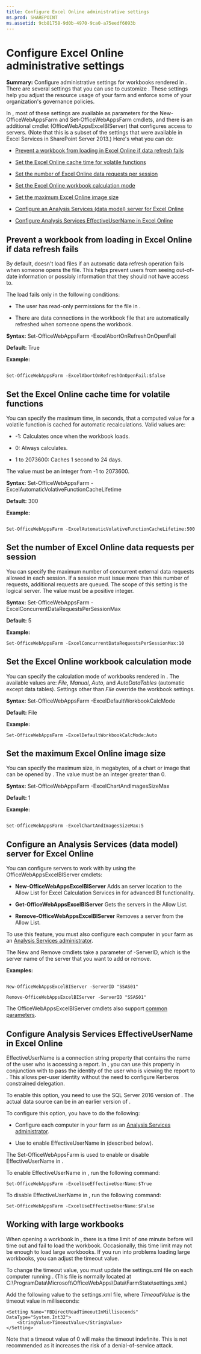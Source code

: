 ```yaml
---
title: Configure Excel Online administrative settings
ms.prod: SHAREPOINT
ms.assetid: 9cb81758-9d0b-4970-9ca0-a75eedf6093b
---
```



# Configure Excel Online administrative settings
 **Summary:** Configure administrative settings for workbooks rendered in .
There are several settings that you can use to customize . These settings help you adjust the resource usage of your farm and enforce some of your organization's governance policies.
  
    
    

In , most of these settings are available as parameters for the New-OfficeWebAppsFarm and Set-OfficeWebAppsFarm cmdlets, and there is an additional cmdlet (OfficeWebAppsExcelBIServer) that configures access to servers. (Note that this is a subset of the settings that were available in Excel Services in SharePoint Server 2013.)
Here's what you can do:
  
    
    


-  [Prevent a workbook from loading in Excel Online if data refresh fails](configure-excel-online-administrative-settings.md#ExcelAbortOnRefreshOnOpenFail)
    
  
-  [Set the Excel Online cache time for volatile functions](configure-excel-online-administrative-settings.md#ExcelAutomaticVolativeFunctionCacheLifetime)
    
  
-  [Set the number of Excel Online data requests per session](configure-excel-online-administrative-settings.md#ExcelConcurrentDataRequestsPerSessionMax)
    
  
-  [Set the Excel Online workbook calculation mode](configure-excel-online-administrative-settings.md#ExcelDefaultWorkbookCalcMode)
    
  
-  [Set the maximum Excel Online image size](configure-excel-online-administrative-settings.md#ExcelChartAndImagesSizeMax)
    
  
-  [Configure an Analysis Services (data model) server for Excel Online](configure-excel-online-administrative-settings.md#SSAS)
    
  
-  [Configure Analysis Services EffectiveUserName in Excel Online](configure-excel-online-administrative-settings.md#EffectiveUserName)
    
  

## Prevent a workbook from loading in Excel Online if data refresh fails
<a name="ExcelAbortOnRefreshOnOpenFail"> </a>

By default, doesn't load files if an automatic data refresh operation fails when someone opens the file. This helps prevent users from seeing out-of-date information or possibly information that they should not have access to.
  
    
    
The load fails only in the following conditions:
  
    
    

- The user has read-only permissions for the file in .
    
  
- There are data connections in the workbook file that are automatically refreshed when someone opens the workbook.
    
  
 **Syntax:** Set-OfficeWebAppsFarm -ExcelAbortOnRefreshOnOpenFail
  
    
    
 **Default:** True
  
    
    
 **Example:**
  
    
    



```

Set-OfficeWebAppsFarm -ExcelAbortOnRefreshOnOpenFail:$false
```


## Set the Excel Online cache time for volatile functions
<a name="ExcelAutomaticVolativeFunctionCacheLifetime"> </a>

You can specify the maximum time, in seconds, that a computed value for a volatile function is cached for automatic recalculations. Valid values are:
  
    
    

- -1: Calculates once when the workbook loads.
    
  
- 0: Always calculates.
    
  
- 1 to 2073600: Caches 1 second to 24 days.
    
  
The value must be an integer from -1 to 2073600.
  
    
    
 **Syntax:** Set-OfficeWebAppsFarm -ExcelAutomaticVolativeFunctionCacheLifetime
  
    
    
 **Default:** 300
  
    
    
 **Example:**
  
    
    



```

Set-OfficeWebAppsFarm -ExcelAutomaticVolativeFunctionCacheLifetime:500
```


## Set the number of Excel Online data requests per session
<a name="ExcelConcurrentDataRequestsPerSessionMax"> </a>

You can specify the maximum number of concurrent external data requests allowed in each session. If a session must issue more than this number of requests, additional requests are queued. The scope of this setting is the logical server. The value must be a positive integer.
  
    
    
 **Syntax:** Set-OfficeWebAppsFarm -ExcelConcurrentDataRequestsPerSessionMax
  
    
    
 **Default:** 5
  
    
    
 **Example:**
  
    
    



```
Set-OfficeWebAppsFarm -ExcelConcurrentDataRequestsPerSessionMax:10
```


## Set the Excel Online workbook calculation mode
<a name="ExcelDefaultWorkbookCalcMode"> </a>

You can specify the calculation mode of workbooks rendered in . The available values are:  _File_,  _Manual_,  _Auto_, and  _AutoDataTables_ (automatic except data tables). Settings other than _File_ override the workbook settings.
  
    
    
 **Syntax:** Set-OfficeWebAppsFarm -ExcelDefaultWorkbookCalcMode
  
    
    
 **Default:** File
  
    
    
 **Example:**
  
    
    



```
Set-OfficeWebAppsFarm -ExcelDefaultWorkbookCalcMode:Auto
```


## Set the maximum Excel Online image size
<a name="ExcelChartAndImagesSizeMax"> </a>

You can specify the maximum size, in megabytes, of a chart or image that can be opened by . The value must be an integer greater than 0.
  
    
    
 **Syntax:** Set-OfficeWebAppsFarm -ExcelChartAndImagesSizeMax
  
    
    
 **Default:** 1
  
    
    
 **Example:**
  
    
    



```

Set-OfficeWebAppsFarm -ExcelChartAndImagesSizeMax:5
```


## Configure an Analysis Services (data model) server for Excel Online
<a name="SSAS"> </a>

You can configure servers to work with by using the OfficeWebAppsExcelBIServer cmdlets:
  
    
    

- **New-OfficeWebAppsExcelBIServer** Adds an server location to the Allow List for Excel Calculation Services in for advanced BI functionality.
    
  
- **Get-OfficeWebAppsExcelBIServer** Gets the servers in the Allow List.
    
  
- **Remove-OfficeWebAppsExcelBIServer** Removes a server from the Allow List.
    
  
To use this feature, you must also configure each computer in your farm as an  [Analysis Services administrator](https://go.microsoft.com/fwlink/p/?LinkId=717498).
  
    
    
The New and Remove cmdlets take a parameter of -ServerID, which is the server name of the server that you want to add or remove.
  
    
    
 **Examples:**
  
    
    



```

New-OfficeWebAppsExcelBIServer -ServerID "SSAS01"
```




```
Remove-OfficeWebAppsExcelBIServer -ServerID "SSAS01"
```

The OfficeWebAppsExcelBIServer cmdlets also support  [common parameters](https://go.microsoft.com/fwlink/?LinkID=113216).
  
    
    

## Configure Analysis Services EffectiveUserName in Excel Online
<a name="EffectiveUserName"> </a>

EffectiveUserName is a connection string property that contains the name of the user who is accessing a report. In , you can use this property in conjunction with to pass the identity of the user who is viewing the report to . This allows per-user identity without the need to configure Kerberos constrained delegation.
  
    
    
To enable this option, you need to use the SQL Server 2016 version of . The actual data source can be in an earlier version of .
  
    
    
To configure this option, you have to do the following:
  
    
    

- Configure each computer in your farm as an  [Analysis Services administrator](https://go.microsoft.com/fwlink/p/?LinkId=717498).
    
  
- Use to enable EffectiveUserName in (described below).
    
  
The Set-OfficeWebAppsFarm is used to enable or disable EffectiveUserName in .
  
    
    
To enable EffectiveUserName in , run the following command:
  
    
    



```
Set-OfficeWebAppsFarm -ExcelUseEffectiveUserName:$True
```

To disable EffectiveUserName in , run the following command:
  
    
    



```
Set-OfficeWebAppsFarm -ExcelUseEffectiveUserName:$False
```


## Working with large workbooks
<a name="LargeWorkbooks"> </a>

When opening a workbook in , there is a time limit of one minute before will time out and fail to load the workbook. Occasionally, this time limit may not be enough to load large workbooks. If you run into problems loading large workbooks, you can adjust the timeout value.
  
    
    
To change the timeout value, you must update the settings.xml file on each computer running . (This file is normally located at C:\\ProgramData\\Microsoft\\OfficeWebApps\\Data\\FarmState\\settings.xml.)
  
    
    
Add the following value to the settings.xml file, where  *TimeoutValue*  is the timeout value in milliseconds:
  
    
    



```
<Setting Name="FBDirectReadTimeoutInMilliseconds" DataType="System.Int32">
    <StringValue>TimeoutValue</StringValue>
</Setting>

```

Note that a timeout value of 0 will make the timeout indefinite. This is not recommended as it increases the risk of a denial-of-service attack.
  
    
    

